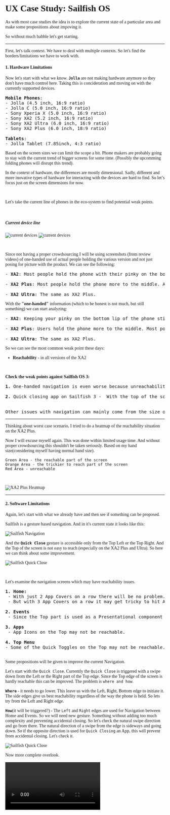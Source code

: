 <link href="style.css" rel="stylesheet"></link>

<span style="font-family: Fira Code">

# UX Case Study: Sailfish OS

As with most case studies the idea is to explore the current state of a particular area and make some propositions about impoving it.

So without much babble let's get starting.

***

First, let's talk context. We have to deal with multiple contexts. So let's find the borders/limitations we have to work with.

#### 1. Hardware Limitations

Now let's start with what we know. **`Jolla`** are not making hardware anymore so they don't have much control here. Taking this is concideration and moving on with the currently supported devices.


<pre>
<strong>Mobile Phones</strong>: 
- Jolla (4.5 inch, 16:9 ratio)
- Jolla C (5.0 inch, 16:9 ratio)
- Sony Xperia X (5.0 inch, 16:9 ratio)
- Sony XA2 (5.2 inch, 16:9 ratio)
- Sony XA2 Ultra (6.0 inch, 16:9 ratio)
- Sony XA2 Plus (6.0 inch, 18:9 ratio)

<strong>Tablets</strong>: 
- Jolla Tablet (7.85inch, 4:3 ratio)
</pre>


Based on the screen sizes we can limit the scope a bit.
Phone makers are probably going to stay with the current trend of bigger screens for some time. (Possibly the upcomming folding phones will disrupt this trend).

In the context of hardware, the differences are mostly dimensional. Sadly, different and more inovative types of hardware for interacting with the devices are hard to find. So let’s focus just on the screen dimensions for now.

<br>

Let's take the current line of phones in the eco-system to find potential weak points.

<br>

##### Current device line
![current devices](resources/images/sailfish-current-devices.webp)
![current devices](resources/images/sailfish-current-devices.png)

<br>

Since not having a proper crowdsourcing I will be using screenshots (from review videos) of one-handed use of actual people holding the various version and not just posing for picture with the product. We can see the following:

<pre>
- <strong>XA2</strong>: Most people hold the phone with their pinky on the bottom lip.

- <strong>XA2 Plus</strong>: Most people hold the phone more to the middle. Actually most people use the phone with two hands.

- <strong>XA2 Ultra</strong>: The same as XA2 Plus.
</pre>


With the **"one-handed"** information (which to be honest is not much, but still something) we can start analyzing:

<pre>
- <strong>XA2</strong>: Keeping your pinky on the bottom lip of the phone still gives enough grip and the phone can be used for somewhat normal operation. Top of the screen is unreachable. The opposite horizontal edge is unreachable.

- <strong>XA2 Plus</strong>: Users hold the phone more to the middle. Most possible explanation is weight balance, otherwise there would not be enough grip. Bottom of the screen is harder to reach(more on that later). Top of the screen is unreachable. The opposite horizontal edge is unreachable.

- <strong>XA2 Ultra</strong>: The same as XA2 Plus.
</pre>

So we can see the most common weak point these days:

- **Reachability** - in all versions of the XA2

<br>

**Check the weak points against Sailfish OS 3:**

<pre>
<strong>1.</strong> One-handed navigation is even worse because unreachability to bottom edge in XA2 Plus and Ultra. 

<strong>2.</strong> Quick closing app on Sailfish 3 -  With the top of the screen being unreachable there is a problem. Also this is only possible from the left or right portion of the top edge.


Other issues with navigation can mainly come from the size of the device and not the OS itself.
</pre>

***

Thinking about worst case scenario, I tried to do a heatmap of the reachability situation on the XA2 Plus.

Now I will excuse myself again. This was done within limited usage time. And without proper crowdsourcing this shouldn't be taken seriously. Based on my hand size(considering myself having normal hand size).

```
Green Area - the reachable part of the screen
Orange Area - the trickier to reach part of the screen
Red Area - unreachable
```

<br>

![XA2 Plus Heatmap](resources/images/sailfish-devices-reachability.svg)

***

#### 2. Software Limitations

Again, let's start with what we already have and then see if something can be proposed.

Sailfish is a gesture based navigation. And in it's current state it looks like this:

![Sailfish Navigation](resources/images/sailfish-navigation.svg)

And the **`Quick Close`** gesture is accessible only from the Top Left or the Top Right. And the Top of the screen is not easy to reach (especially on the XA2 Plus and Ultra). So here we can think about some improvement.

![Sailfish Quick Close](resources/images/sailfish-quick-close.svg)

<br>

Let's examine the navigation screens which may have reachability issues.

<pre>
<strong>1. Home:</strong>
 - With just 2 App Covers on a row there will be no problem.
 - But with 3 App Covers on a row it may get tricky to hit App Covers in the opposite edges on the Top of the screen.

<strong>2. Events </strong>
 - Since the Top part is used as a Presentational component with no controls,there are no problems.

<strong>3. Apps </strong>
 - App Icons on the Top may not be reachable.

<strong>4. Top Menu </strong>
- Some of the Quick Toggles on the Top may not be reachable.

</pre>

Some propositions will be given to improve the current Navigation.

Let's start with the `Quick Close`.
Currently the `Quick Close` is triggered with a swipe down from the Left or the Right part of the Top edge. Since the Top edge of the screen is hardly reachable this can be improved. The problem is `where and how`.

**`Where`** - it needs to go lower. This leave us with the Left, Right, Bottom edge to initiate it. The side edges give us best reachability regardless of the way the phone is held. So lets try from the Left and Right edge.

**`How`**(it will be triggered?) - The `Left` and `Right` edges are used for Navigation between Home and Events. So we will need new gesture. Something without adding too much complexity and preventing accidental closing. So let's check the natural swipe direction and go from there. The natural direction of a swipe from the edge is sideways and going down. So if the opposite direction is used for `Quick Closing` an App, this will prevent from accidental closing. Let's check it.

![Sailfish Quick Close](resources/images/sailfish-swipe-comparison.svg)

Now more complete overlook.

![Sailfish Quick Close](resources/video/SailfishOS_CloseApp.mp4)



</span>
